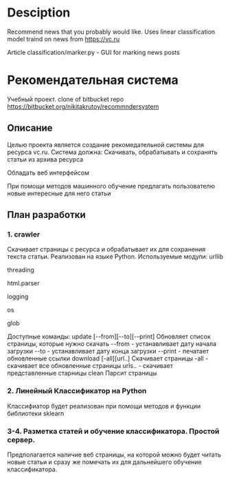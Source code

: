 # Desciption
Recommend news that you probably would like. Uses linear classification model traind on news from https://vc.ru

Article classification/marker.py - GUI for marking news posts





# Рекомендательная система
Учебный проект.
clone of bitbucket repo https://bitbucket.org/nikitakrutoy/recommndersystem


## Описание
Целью проекта является создание рекомедательной системы для ресурса vc.ru.
Система должна:
Скачивать, обрабатывать и сохранять статьи из архива ресурса

Обладать веб интерфейсом

При помощи методов машинного обучение предлагать пользователю новые интересные для него статьи

## План разработки
### 1. crawler
Скачивает страницы с ресурса и обрабатывает их для сохранения текста статьи. Реализован на языке Python.
Используемые модули:
urllib

threading

html.parser

logging

os

glob

Доступные команды:
update [--from][--to][--print] Обновляет список страницы, которые нужно скачать
--from - устанавливает дату начала загрузки
--to - устанавливает дату конца загрузки
--print - печатает обновленные ссылки
download [-all][url..] Скачивает страницы
-all - скачивает все обновленные страницы
urls.. - скачивает представленные старницы
clean Парсит страницы
### 2. Линейный Классификатор на Python
Классифиатор будет реализован при помощи методов и функции библиотеки sklearn
### 3-4. Разметка статей и обучение классификатора. Простой сервер.
Предполагается наличие веб страницы, на которой можно будет читать новые статьи и сразу же помечать их для дальнейшего обучение классификатора.
